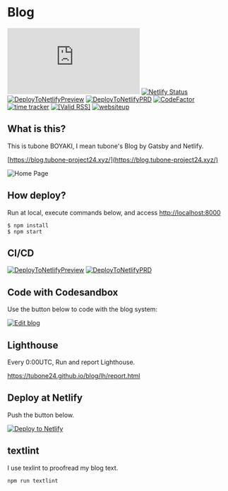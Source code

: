 # Blog

[![Twitter URL](https://img.shields.io/twitter/url/https/blog.tubone-project24.xyz?style=social)](https://twitter.com/intent/tweet?text=LikeThis:&url=https%3A%2F%2Fblog.tubone-project24.xyz)
[![Netlify Status](https://api.netlify.com/api/v1/badges/3751ef40-b145-4249-9657-39d3fb04ae81/deploy-status)](https://app.netlify.com/sites/pensive-lamport-5822d2/deploys)
[![DeployToNetlifyPreview](https://github.com/tubone24/blog/workflows/DeployToNetlifyPreview/badge.svg)](https://github.com/tubone24/blog/actions?query=workflow%3ADeployToNetlifyPreview)
[![DeployToNetlifyPRD](https://github.com/tubone24/blog/workflows/DeployToNetlifyPRD/badge.svg)](https://github.com/tubone24/blog/actions?query=workflow%3ADeployToNetlifyPRD)
[![CodeFactor](https://www.codefactor.io/repository/github/tubone24/blog/badge)](https://www.codefactor.io/repository/github/tubone24/blog)
[![time tracker](https://wakatime.com/badge/github/tubone24/blog.svg)](https://wakatime.com/badge/github/tubone24/blog)
<a href="https://validator.w3.org/feed/check.cgi?url=https%3A//blog.tubone-project24.xyz/rss.xml"><img src="https://validator.w3.org/feed/images/valid-rss-rogers.png" alt="[Valid RSS]" title="Validate my RSS feed" /></a>
[![websiteup](https://img.shields.io/website.svg?down_color=red&down_message=down&up_color=green&up_message=up&url=https%3A%2F%2Fblog.tubone-project24.xyz)](https://blog.tubone-project24.xyz)

## What is this?

This is tubone BOYAKI, I mean tubone's Blog by Gatsby and Netlify.

[https://blog.tubone-project24.xyz/](https://blog.tubone-project24.xyz/)

![Home Page](https://i.imgur.com/o4itWu0.png)

## How deploy?

Run at local, execute commands below, and access [http://localhost:8000](http://localhost:8000)

```
$ npm install
$ npm start
```

## CI/CD

[![DeployToNetlifyPreview](https://github.com/tubone24/blog/workflows/DeployToNetlifyPreview/badge.svg)](https://github.com/tubone24/blog/actions?query=workflow%3ADeployToNetlifyPreview)
[![DeployToNetlifyPRD](https://github.com/tubone24/blog/workflows/DeployToNetlifyPRD/badge.svg)](https://github.com/tubone24/blog/actions?query=workflow%3ADeployToNetlifyPRD)

## Code with Codesandbox

Use the button below to code with the blog system:

[![Edit blog](https://codesandbox.io/static/img/play-codesandbox.svg)](https://codesandbox.io/s/github/tubone24/blog/tree/master/)

## Lighthouse

Every 0:00UTC, Run and report Lighthouse.

<https://tubone24.github.io/blog/lh/report.html>

## Deploy at Netlify

Push the button below.

[![Deploy to Netlify](https://www.netlify.com/img/deploy/button.svg)](https://app.netlify.com/start/deploy?repository=https://github.com/tubone24/blog)

## textlint

I use texlint to proofread my blog text.

```
npm run textlint
```